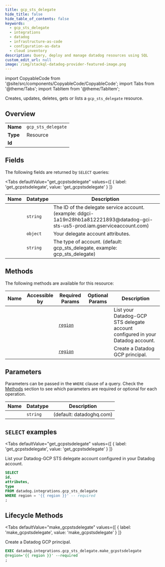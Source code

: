 ```yaml
--- 
title: gcp_sts_delegate
hide_title: false
hide_table_of_contents: false
keywords:
  - gcp_sts_delegate
  - integrations
  - datadog
  - infrastructure-as-code
  - configuration-as-data
  - cloud inventory
description: Query, deploy and manage datadog resources using SQL
custom_edit_url: null
image: /img/stackql-datadog-provider-featured-image.png
---
```


import CopyableCode from '@site/src/components/CopyableCode/CopyableCode';
import Tabs from '@theme/Tabs';
import TabItem from '@theme/TabItem';

Creates, updates, deletes, gets or lists a <code>gcp_sts_delegate</code> resource.

## Overview
<table><tbody>
<tr><td><b>Name</b></td><td><code>gcp_sts_delegate</code></td></tr>
<tr><td><b>Type</b></td><td>Resource</td></tr>
<tr><td><b>Id</b></td><td><CopyableCode code="datadog.integrations.gcp_sts_delegate" /></td></tr>
</tbody></table>

## Fields

The following fields are returned by `SELECT` queries:

<Tabs
    defaultValue="get_gcpstsdelegate"
    values={[
        { label: 'get_gcpstsdelegate', value: 'get_gcpstsdelegate' }
    ]}
>
<TabItem value="get_gcpstsdelegate">

<table>
<thead>
    <tr>
    <th>Name</th>
    <th>Datatype</th>
    <th>Description</th>
    </tr>
</thead>
<tbody>
<tr>
    <td><CopyableCode code="id" /></td>
    <td><code>string</code></td>
    <td>The ID of the delegate service account. (example: ddgci-1a19n28hb1a812221893@datadog-gci-sts-us5-prod.iam.gserviceaccount.com)</td>
</tr>
<tr>
    <td><CopyableCode code="attributes" /></td>
    <td><code>object</code></td>
    <td>Your delegate account attributes.</td>
</tr>
<tr>
    <td><CopyableCode code="type" /></td>
    <td><code>string</code></td>
    <td>The type of account. (default: gcp_sts_delegate, example: gcp_sts_delegate)</td>
</tr>
</tbody>
</table>
</TabItem>
</Tabs>

## Methods

The following methods are available for this resource:

<table>
<thead>
    <tr>
    <th>Name</th>
    <th>Accessible by</th>
    <th>Required Params</th>
    <th>Optional Params</th>
    <th>Description</th>
    </tr>
</thead>
<tbody>
<tr>
    <td><a href="#get_gcpstsdelegate"><CopyableCode code="get_gcpstsdelegate" /></a></td>
    <td><CopyableCode code="select" /></td>
    <td><a href="#parameter-region"><code>region</code></a></td>
    <td></td>
    <td>List your Datadog-GCP STS delegate account configured in your Datadog account.</td>
</tr>
<tr>
    <td><a href="#make_gcpstsdelegate"><CopyableCode code="make_gcpstsdelegate" /></a></td>
    <td><CopyableCode code="exec" /></td>
    <td><a href="#parameter-region"><code>region</code></a></td>
    <td></td>
    <td>Create a Datadog GCP principal.</td>
</tr>
</tbody>
</table>

## Parameters

Parameters can be passed in the `WHERE` clause of a query. Check the [Methods](#methods) section to see which parameters are required or optional for each operation.

<table>
<thead>
    <tr>
    <th>Name</th>
    <th>Datatype</th>
    <th>Description</th>
    </tr>
</thead>
<tbody>
<tr id="parameter-region">
    <td><CopyableCode code="region" /></td>
    <td><code>string</code></td>
    <td>(default: datadoghq.com)</td>
</tr>
</tbody>
</table>

## `SELECT` examples

<Tabs
    defaultValue="get_gcpstsdelegate"
    values={[
        { label: 'get_gcpstsdelegate', value: 'get_gcpstsdelegate' }
    ]}
>
<TabItem value="get_gcpstsdelegate">

List your Datadog-GCP STS delegate account configured in your Datadog account.

```sql
SELECT
id,
attributes,
type
FROM datadog.integrations.gcp_sts_delegate
WHERE region = '{{ region }}' -- required
;
```
</TabItem>
</Tabs>


## Lifecycle Methods

<Tabs
    defaultValue="make_gcpstsdelegate"
    values={[
        { label: 'make_gcpstsdelegate', value: 'make_gcpstsdelegate' }
    ]}
>
<TabItem value="make_gcpstsdelegate">

Create a Datadog GCP principal.

```sql
EXEC datadog.integrations.gcp_sts_delegate.make_gcpstsdelegate 
@region='{{ region }}' --required
;
```
</TabItem>
</Tabs>
